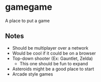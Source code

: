 # gamegame
A place to put a game

## Notes
- Should be multiplayer over a network
- Would be cool if it could be on a browser
- Top-down shooter (Ex: Gauntlet, Zelda)
  - This one should be fun to expand
- Asteroids might be a good place to start
- Arcade style games
